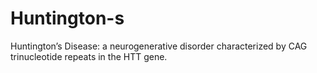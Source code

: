 # Huntington-s
Huntington’s Disease: a neurogenerative disorder characterized by CAG trinucleotide repeats in the HTT gene.
